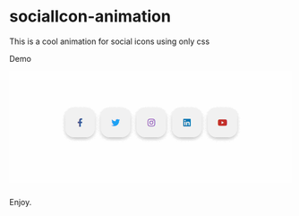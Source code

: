 # socialIcon-animation

This is a cool animation for social icons using only css

Demo

![](/img/GIF.gif)

#####

Enjoy.
